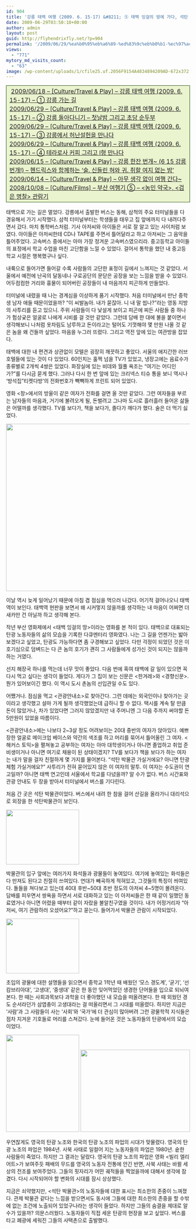 ```yaml
---
id: 904
title: '강릉 태백 여행 (2009. 6. 15-17) &#8211; ⑤ 태백 잉걸의 땅에 가다, 석탄 박물관'
date: 2009-06-29T03:50:10+00:00
author: admin
layout: post
guid: http://flyhendrixfly.net/?p=904
permalink: '/2009/06/29/%ea%b0%95%eb%a6%89-%ed%83%9c%eb%b0%b1-%ec%97%ac%ed%96%89-2009-6-15-17-%e2%91%a4-%ed%83%9c%eb%b0%b1-%ec%9e%89%ea%b1%b8%ec%9d%98-%eb%95%85%ec%97%90-%ea%b0%80%eb%8b%a4-%ec%84%9d%ed%83%84-%eb%b0%95/'
views:
  - "771"
mytory_md_visits_count:
  - "63"
image: /wp-content/uploads/1/cfile25.uf.2056F9154A4834894209AD-672x372.jpg
---
```

<table style="border-collapse: collapse;" width="600" bgcolor="#eaf4cf" cellpadding="1" cellspacing="1">
  <tr>
    <td style="border: 1px solid rgb(23, 70, 0);" width="100%">
      &nbsp;<a href="http://flyinghendrix.tistory.com/324" target="_blank">2009/06/18 &#8211; [Culture/Travel & Play] &#8211; 강릉 태백 여행 (2009. 6. 15-17) &#8211; ① 강릉 가는 길</a><br /> <a href="http://flyinghendrix.tistory.com/330" target="_blank">2009/06/29 &#8211; [Culture/Travel & Play] &#8211; 강릉 태백 여행 (2009. 6. 15-17) &#8211; ② 강릉 돌아다니기 &#8211; 첫날밤 그리고 초당 순두부</a><br /> <a href="http://flyinghendrix.tistory.com/331" target="_blank">2009/06/29 &#8211; [Culture/Travel & Play] &#8211; 강릉 태백 여행 (2009. 6. 15-17) &#8211; ③ 강릉에서 허난설헌을 만나다</a><br /> <a href="http://flyinghendrix.tistory.com/333" target="_blank">2009/06/29 &#8211; [Culture/Travel & Play] &#8211; 강릉 태백 여행 (2009. 6. 15-17) &#8211; ④ 테라로사 커피 그리고 l형 만나다</a><br /> <a href="http://flyinghendrix.tistory.com/323" target="_blank">2009/06/15 &#8211; [Culture/Travel & Play] &#8211; 강릉 한잔 번개~ (6 15 강릉 번개!) &#8211; 헨드릭스와 함께하는 &#8216;술. 신들린 혀와 귀. 취할 여지 없는 밤&#8217;</a><br /> <a href="http://flyinghendrix.tistory.com/322" target="_blank">2009/06/14 &#8211; [Culture/Travel & Play] &#8211; 아무 생각 없이 여행 간다~</a><br /> <a href="http://flyinghendrix.tistory.com/151" target="_blank">2008/10/08 &#8211; [Culture/Films] &#8211; 부산 여행기 ⑤ &#8211; <농민 약국>, <검은 명찰> 관람기</a>
    </td>
  </tr>
</table>

태백으로 가는 길은 멀었다. 강릉에서 출발한 버스는 동해, 삼척의 주요 터미널들을 다 경유해서 가기 시작했다. 삼척 터미널부터는 학생들을 태우고 집 앞에까지 다 내려다주면서 갔다. 마치 통학버스처럼. 기사 아저씨와 아이들은 서로 잘 알고 있는 사이처럼 보였다. 아이들은 아저씨한테 CD나 TAPE를 주면서 틀어달라고 하고 아저씨는 그 음악을 틀어주었다. 고속버스 중에서는 아마 가장 정겨운 고속버스였으리라. 중고등학교 아이들의 표정에서 학교 수업을 마친 고단함을 느낄 수 있었다. 걸어서 통학을 했던 내 중고등학교 시절은 행복했구나 싶다.

내륙으로 들어가면 들어갈 수록 사람들의 고단한 표정이 길에서 느껴지는 것 같았다. 서울에서 예전에 난곡의 달동네나 구로공단의 문닫은 공장을 보는 느낌을 받을 수 있었다. 어두컴컴한 거리와 흉물이 되어버린 공장들이 내 마음까지 피곤하게 만들었다.

터미널에 내렸을 때 나는 경계심을 이상하게 품기 시작했다. 처음 터미널에서 만난 중학생 남자 애들 때문이었을까? &#8220;이 씨발놈아. 내가 묻잖아. 니 내 말 씹나?&#8221;라는 영동 지방의 사투리를 듣고 있으니. 주위 사람들이 다 낯설게 보이고 피곤에 찌든 사람들 중 하나가 험상궂은 얼굴로 나에게 시비를 걸 것만 같았다. 그런데 담배 한 대에 불을 붙이면서 생각해보니 나처럼 옷차림도 남루하고 돈이라고는 털어도 기껏해야 몇 만원 나올 것 같은 놈을 왜 건들까 싶었다. 마음을 누그러 뜨렸다. 그리고 역전 앞에 있는 여관방을 잡았다.

태백에 대한 내 편견과 상관없이 모텔은 굉장히 깨끗하고 좋았다. 서울의 애지간한 러브호텔들에 있는 것이 다 있었다. 60인치는 훌쩍 넘을 TV가 있었고, 냉장고에는 음료수가 종류별로 2개씩 4쌍은 있었다. 화장실에 있는 비데와 월풀 욕조는 &#8220;여기는 어디인가?&#8221;를 다시금 묻게 했다. 그러나 다시 한 번 앞에 있는 크리넥스 티슈 통을 보니 역시나 &#8216;방석집&#8221;티켓다방&#8217;의 전화번호가 빽빽하게 프린트 되어 있었다.

영화 <창>에서의 방울이 같은 여자가 전화를 걸면 올 것만 같았다. 그런 여자들을 부르는 남자들의 마음과, 거기에 불려오게 될, 돈벌려고 그나마 도시로 흘러흘러 들어온 삶들은 어떨까를 생각했다. TV를 보다가, 책을 보다가, 졸다가 깨다가 했다. 술은 더 먹기 싫었다.

<img src="http://submania.dothome.co.kr/wp-content/uploads/1/cfile25.uf.2056F9154A4834894209AD.jpg" class="aligncenter" width="610" height="458" alt="" filename="IMG_1726.jpg" filemime="image/jpeg" />
  
이날 역시 늦게 일어났기 때문에 아침 겸 점심을 먹으러 나갔다. 어기적 걸어나오니 태백역이 보인다. 태백역 현판을 보면서 왜 시커멓지 않을까를 생각하는 내 마음이 어쩌면 더 새카만 건 아닐까 하고 생각해 본다.

작년 부산 영화제에서 <태백 잉걸의 땅>이라는 영화를 본 적이 있다. 태백으로 대표되는 탄광 노동자들의 삶의 모습을 기록한 다큐멘터리 영화였다. 나는 그 길을 언젠가는 밟아보겠다고 싶었고, 탄광도 가능하다면 좀 구경해보고 싶었다. 다만 걱정이 되었던 것은 이 호기심으로 덤벼드는 다 큰 놈의 호기가 괜히 그 사람들에게 성가신 것이 되지는 않을까 하는 거였다. 

선지 해장국 하나를 먹는데 너무 맛이 좋았다. 다음 번에 혹여 태백에 갈 일이 있으면 꼭 다시 먹고 싶다는 생각이 들었다. 게다가 그 집이 보는 신문은 <한겨레>와 <경향신문>. 뭔가 있어보이긴 했다. 이 역시 도시 촌놈의 선입관일 수도 있다.

어쨌거나. 점심을 먹고 <관광안내소>로 찾아간다. 그런 데에는 외국인이나 찾아가는 곳이라고 생각했고 설마 가게 될까 생각했었는데 급하니 할 수 없다. 택시를 계속 탈 만큼 돈이 많았거나, 차가 있었다면 그러지 않았겠지만 내 주머니엔 그 다음 주까지 써야할 돈 5만원이 있었을 따름이다.

<관광안내소>에는 나보다 2~3살 정도 어려보이는 20대 중반의 여자가 앉아있다. 예쁘장한 얼굴로 메이크업 베이스와 약간의 색조를 하고 머리를 묶어서 틀어올린 그 여자. <해커스 토익>을 펼쳐놓고 공부하는 여자는 아마 대학생이거나 아니면 졸업하고 취업 준비생이거나 아니면 여기로 채용이 된 상태이겠지? TV를 보다가 책을 보다가 하는 여자는 내가 말을 걸자 친절하게 몇 가지를 물어본다. &#8220;석탄 박물관 가실거에요? 아니면 탄광 체험 가실거에요?&#8221; 사투리가 전혀 묻어있지 않은 이 여자의 말투. 이 여자는 수도권이 연고일까? 아니면 태백 연고인데 서울에서 학교를 다녔을까? 알 수가 없다. 버스 시간표와 관광 안내도 두 장을 받아서 터미널에서 버스를 기다린다.

처음 간 곳은 석탄 박물관이었다. 버스에서 내려 한 참을 걸어 산길을 올라가니 대리석으로 외장을 한 석탄박물관이 보인다.

<img src="http://submania.dothome.co.kr/wp-content/uploads/1/cfile23.uf.18731D164A48367D02FDA9.jpg" class="align" width="200" height="150" alt="" />

박물관의 입구 앞에는 여러가지 화석들과 광물들이 놓여있다. 여기에 놓여있는 화석들은 다 만져도 된다고 친절히 쓰여있다. 연대가 빼곡하게 적혀있고, 그것들의 특징이 씌여있다. 돌들을 쳐다보고 있는데 40대 후반~50대 초반 정도의 아저씨 4~5명이 몰려온다. 담배를 피우면서 쌍욕을 하면서 서로 대화하고 있는 이 아저씨들은 한 때 같이 일했던 동료였거나 아니면 어렸을 때부터 같이 자랐을 불알친구였을 것이다. 내가 어정거리자 &#8220;아저씨, 여기 관람하러 오셨어요?&#8221;하고 묻는다. 들어가서 박물관 관람이 시작되었다.

<img src="http://submania.dothome.co.kr/wp-content/uploads/1/cfile3.uf.1377D6184A4837582A3524.jpg" class="align" width="200" height="150" alt="" />

초입의 광물에 대한 설명들을 읽으면서 중학교 1학년 때 배웠던 &#8216;모스 경도계&#8217;, &#8216;굳기&#8217;, &#8216;선캄브리아대&#8217;, &#8216;고생대&#8217;, &#8216;중생대&#8217; 같은 한 동안 잊어먹었던 생경한 단어들을 입으로 되뇌여 본다. 한 때는 사회과목보다 과학을 더 좋아했던 내 모습을 떠올려본다. 한 때 외웠던 경도 순서라던가 삼엽충이 고생대라는 걸 떠올리면서 그 시대를 떠올렸다. 하지만 지금은 &#8216;사람&#8217;과 그 사람들이 사는 &#8216;사회&#8217;와 &#8216;국가&#8217;에 더 관심이 많아버려 그런 광물학적 지식들은 점차 지겨운 기호들로 머리를 스쳐갔다. 눈에 들어온 것은 노동자들의 탄광에서의 모습이었다.

<img src="http://submania.dothome.co.kr/wp-content/uploads/1/cfile23.uf.20605F174A4838621A398A.jpg" class="align" width="200" height="266" alt="" />

<img src="http://submania.dothome.co.kr/wp-content/uploads/1/cfile5.uf.1177D6184A48375F2EB39F.jpg" class="align" width="300" height="225" alt="" />

우연찮게도 영국의 탄광 노조와 한국의 탄광 노조의 파업의 시대가 맞물렸다. 영국의 탄광 노조의 파업은 1984년. 사북 사태로 일컬어 지는 노동자들의 파업은 1980년. 숱한 사람들이 죽었다. 하지만 그 결과는 달랐다. 영국의 탄광 노조의 파업은 영화 <빌리 엘리어트>가 보여주듯 패배의 무드를 영국의 노동자 전통에 안긴 반면, 사북 사태는 바뀔 세상의 전조를 보여주었다. 그들의 핏자리가 어떤 궤적들을 찍었을까에 대해서 생각에 잠겼다. 다시 시작되어야 할 변화의 시대를 잠시 상상했다.

지금은 쇠약했지만, <석탄 박물관>의 노동자들에 대한 표시는 최소한의 존중이 느껴졌다. 관제 박물관 같다는 느낌을 받으면서도 동시에 그들에 대한 최소한의 존중을 할 수밖에 없는 조건에 노출되어 있었구나라는 생각이 들었다. 하지만 그들의 숨결을 제대로 알 수가 있을까? 의문스러웠다. 노동자들이 직접 세운 탄광의 현장을 보고 싶었다. 버스를 타고 폐광에 세워진 그들의 사택촌으로 출발했다.
